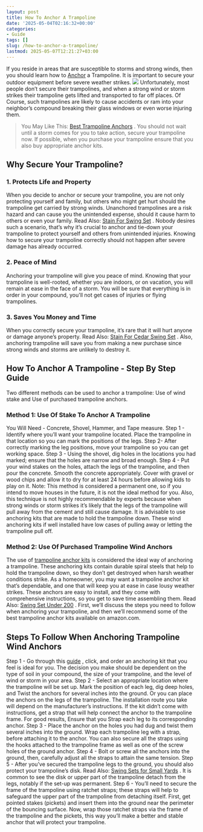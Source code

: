 ```yaml
---
layout: post
title: How To Anchor A Trampoline
date: '2025-05-04T02:16:32+00:00'
categories:
- Guide
tags: []
slug: /how-to-anchor-a-trampoline/
lastmod: 2025-05-07T12:21:27+03:00
---
```


If you reside in areas that are susceptible to storms and strong winds, then you should learn how to
[Anchor](https://pestpolicy.com/best-trampoline-anchors/)
a Trampoline. It is important to secure your outdoor equipment before severe weather strikes.
![](/assets/img/img/)
Unfortunately, most people don’t secure their trampolines, and when a strong wind or storm strikes their trampoline gets lifted and transported to far off places.
Of Course, such trampolines are likely to cause accidents or ram into your neighbor’s compound breaking their glass windows or even worse injuring them.
> You May Like This:
> [Best Trampoline Anchors](https://pestpolicy.com/best-trampoline-anchors/)
> . You should not wait until a storm comes for you to take action, secure your trampoline now. If possible, when you purchase your trampoline ensure that you also buy appropriate anchor kits.
## Why Secure Your Trampoline?
### 1. Protects Life and Property
When you decide to anchor or secure your trampoline, you are not only protecting yourself and family, but others who might get hurt should the trampoline get carried by strong winds.
Unanchored trampolines are a risk hazard and can cause you the unintended expense, should it cause harm to others or even your family. Read Also:
[Stain For Swing Set](https://pestpolicy.com/best-stain-for-swing-set/)
.
Nobody desires such a scenario, that’s why it’s crucial to anchor and tie-down your trampoline to protect yourself and others from unintended injuries. Knowing how to secure your trampoline correctly should not happen after severe damage has already occurred.
### 2. Peace of Mind
Anchoring your trampoline will give you peace of mind. Knowing that your trampoline is well-rooted, whether you are indoors, or on vacation, you will remain at ease in the face of a storm.
You will be sure that everything is in order in your compound, you'll not get cases of injuries or flying trampolines.
### 3. Saves You Money and Time
When you correctly secure your trampoline, it’s rare that it will hurt anyone or damage anyone’s property. Read Also:
[Stain For Cedar Swing Set](https://pestpolicy.com/best-stain-for-cedar-swing-set/)
.
Also, anchoring trampoline will save you from making a new purchase since strong winds and storms are unlikely to destroy it.
## How To Anchor A Trampoline - Step By Step Guide
Two different methods can be used to anchor a trampoline: Use of wind stake and Use of purchased trampoline anchors.
### Method 1: Use Of Stake To Anchor A Trampoline
You Will Need - Concrete, Shovel, Hammer, and Tape measure.
Step 1 - Identify where you’ll want your trampoline located. Place the trampoline in that location so you can mark the positions of the legs.
Step 2- After correctly marking the leg positions, move your trampoline so you can get working space.
Step 3 - Using the shovel, dig holes in the locations you had marked; ensure that the holes are narrow and broad enough.
Step 4 - Put your wind stakes on the holes, attach the legs of the trampoline, and then pour the concrete. Smooth the concrete appropriately.
Cover with gravel or wood chips and allow it to dry for at least 24 hours before allowing kids to play on it.
Note: This method is considered a permanent one, so if you intend to move houses in the future, it is not the ideal method for you.
Also, this technique is not highly recommendable by experts because when strong winds or storm strikes it’s likely that the legs of the trampoline will pull away from the cement and still cause damage.
It is advisable to use anchoring kits that are made to hold the trampoline down. These wind anchoring kits if well installed have low cases of pulling away or letting the trampoline pull off.
### Method 2: Use Of Purchased Trampoline Wind Anchors
The use of
[trampoline anchor kits](https://pestpolicy.com/best-trampoline-anchors/)
is considered the ideal way of anchoring a trampoline.
These anchoring kits contain durable spiral steels that help to hold the trampoline down, so they don’t get destroyed when harsh weather conditions strike.
As a homeowner, you may want a trampoline anchor kit that’s dependable, and one that will keep you at ease in case lousy weather strikes.
These anchors are easy to install, and they come with comprehensive instructions, so you get to save time assembling them. Read Also:
[Swing Set Under 200](https://pestpolicy.com/best-swing-set-under-200/)
.
First, we’ll discuss the steps you need to follow when anchoring your trampoline, and then we’ll recommend some of the best trampoline anchor kits available on amazon.com.
## Steps To Follow When Anchoring Trampoline Wind Anchors
Step 1 - Go through this
[guide](https://pestpolicy.com/best-trampoline-anchors/)
, click, and order an anchoring kit that you feel is ideal for you.
The decision you make should be dependent on the type of soil in your compound, the size of your trampoline, and the level of wind or storm in your area.
Step 2 - Select an appropriate location where the trampoline will be set up. Mark the position of each leg, dig deep holes, and Twist the anchors for several inches into the ground.
Or you can place the anchors on the legs of the trampoline. The installation route you take will depend on the manufacturer’s instructions.
If the kit didn’t come with instructions, get a strap that will help connect the anchor to the trampoline frame. For good results, Ensure that you Strap each leg to its corresponding anchor.
Step 3 - Place the anchor on the holes you had dug and twist them several inches into the ground. Wrap each trampoline leg with a strap, before attaching it to the anchor.
You can also secure all the straps using the hooks attached to the trampoline frame as well as one of the screw holes of the ground anchor.
Step 4 - Bolt or screw all the anchors into the ground, then, carefully adjust all the straps to attain the same tension.
Step 5 - After you’ve secured the trampoline legs to the ground, you should also protect your trampoline’s disk. Read Also:
[Swing Sets for Small Yards](https://pestpolicy.com/best-swing-sets-for-small-yards/)
.
It is common to see the disk or upper part of the trampoline detach from the legs, notably if the set-up was permanent.
Step 6 - You’ll need to secure the frame of the trampoline using ratchet straps; these straps will help to safeguard the upper part of the trampoline from detaching itself.
First, get pointed stakes (pickets) and insert them into the ground near the perimeter of the bouncing surface.
Now, wrap those ratchet straps via the frame of the trampoline and the pickets, this way you’ll make a better and stable anchor that will protect your trampoline.
